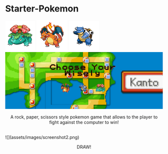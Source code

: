 # Starter-Pokemon
![](assets/images/Venusaur.png) ![](assets/images/Charizard.png) ![](assets/images/Blastoise.png)![](assets/images/screenshot1.png)

<p align="center">A rock, paper, scissors style pokemon game that allows to the player to fight against the computer to win!</p></br>
![](assets/images/screenshot2.png)
<p align="center">DRAW!</p>
